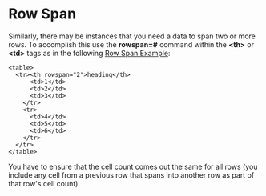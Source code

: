 
# Row Span
Similarly, there may be instances that you need a data to span two or
more rows.  To accomplish this use the **rowspan=#** command within the **&lt;th&gt;** or **&lt;td&gt;** tags as in the 
following <a href="archives/Class Htmls/example6.htm" target="_blank">Row Span Example</a>:


~~~
<table>
  <tr><th rowspan="2">heading</th>
      <td>1</td>
      <td>2</td>
      <td>3</td>
    </tr>
    <tr>
      <td>4</td>
      <td>5</td>
      <td>6</td>
    </tr>
  </tr>
</table>
~~~

You have to ensure that the cell count comes out the same for all rows (you include any cell from a previous row that spans into another row as part of that row's cell count).

